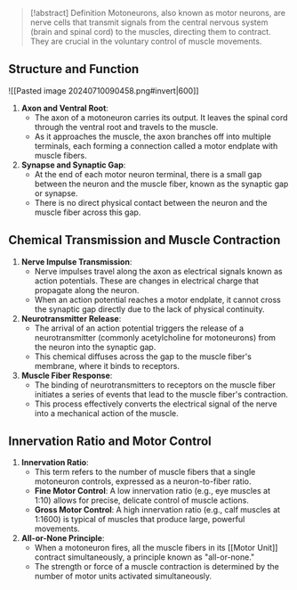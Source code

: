 > [!abstract] Definition
> Motoneurons, also known as motor neurons, are nerve cells that transmit signals from the central nervous system (brain and spinal cord) to the muscles, directing them to contract. They are crucial in the voluntary control of muscle movements. 
## Structure and Function
![[Pasted image 20240710090458.png#invert|600]]
1. **Axon and Ventral Root**:
   - The axon of a motoneuron carries its output. It leaves the spinal cord through the ventral root and travels to the muscle.
   - As it approaches the muscle, the axon branches off into multiple terminals, each forming a connection called a motor endplate with muscle fibers.
2. **Synapse and Synaptic Gap**:
   - At the end of each motor neuron terminal, there is a small gap between the neuron and the muscle fiber, known as the synaptic gap or synapse.
   - There is no direct physical contact between the neuron and the muscle fiber across this gap.
## Chemical Transmission and Muscle Contraction
1. **Nerve Impulse Transmission**:
   - Nerve impulses travel along the axon as electrical signals known as action potentials. These are changes in electrical charge that propagate along the neuron.
   - When an action potential reaches a motor endplate, it cannot cross the synaptic gap directly due to the lack of physical continuity.
2. **Neurotransmitter Release**:
   - The arrival of an action potential triggers the release of a neurotransmitter (commonly acetylcholine for motoneurons) from the neuron into the synaptic gap.
   - This chemical diffuses across the gap to the muscle fiber's membrane, where it binds to receptors.
3. **Muscle Fiber Response**:
   - The binding of neurotransmitters to receptors on the muscle fiber initiates a series of events that lead to the muscle fiber's contraction.
   - This process effectively converts the electrical signal of the nerve into a mechanical action of the muscle.
## Innervation Ratio and Motor Control
1. **Innervation Ratio**:
   - This term refers to the number of muscle fibers that a single motoneuron controls, expressed as a neuron-to-fiber ratio.
   - **Fine Motor Control**: A low innervation ratio (e.g., eye muscles at 1:10) allows for precise, delicate control of muscle actions.
   - **Gross Motor Control**: A high innervation ratio (e.g., calf muscles at 1:1600) is typical of muscles that produce large, powerful movements.
2. **All-or-None Principle**:
   - When a motoneuron fires, all the muscle fibers in its [[Motor Unit]] contract simultaneously, a principle known as "all-or-none."
   - The strength or force of a muscle contraction is determined by the number of motor units activated simultaneously.
